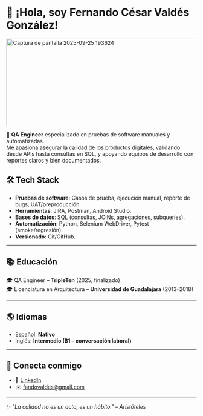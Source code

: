 # 👋 ¡Hola, soy Fernando César Valdés González!

<img width="900" height="230" alt="Captura de pantalla 2025-09-25 193624" src="https://github.com/user-attachments/assets/c4c6de8f-06b6-440a-afd1-cc52bbb5edf5" />


🎯 **QA Engineer** especializado en pruebas de software manuales y automatizadas.  
Me apasiona asegurar la calidad de los productos digitales, validando desde APIs hasta consultas en SQL, y apoyando equipos de desarrollo con reportes claros y bien documentados.

## 🛠️ Tech Stack
- **Pruebas de software**: Casos de prueba, ejecución manual, reporte de bugs, UAT/preproducción.  
- **Herramientas**: JIRA, Postman, Android Studio.  
- **Bases de datos**: SQL (consultas, JOINs, agregaciones, subqueries).  
- **Automatización**: Python, Selenium WebDriver, Pytest (smoke/regresión).  
- **Versionado**: Git/GitHub.  

---

## 📚 Educación
🎓 QA Engineer – **TripleTen** (2025, finalizado)  
🎓 Licenciatura en Arquitectura – **Universidad de Guadalajara** (2013–2018)    

---

## 🌎 Idiomas
- Español: **Nativo**  
- Inglés: **Intermedio (B1 – conversación laboral)**  

---

## 🤝 Conecta conmigo
- 💼 [LinkedIn](https://www.linkedin.com/in/fandovaldes)   
- ✉️ fandovaldes@gmail.com  

---

✨ *"La calidad no es un acto, es un hábito." – Aristóteles*
